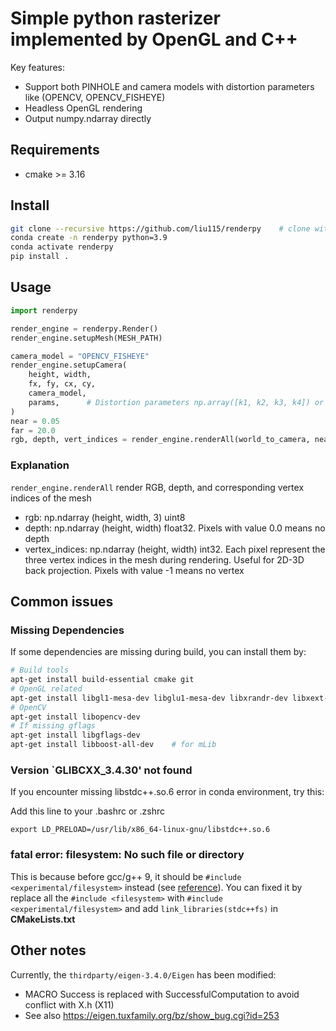 # Simple python rasterizer implemented by OpenGL and C++

Key features:
- Support both PINHOLE and camera models with distortion parameters like (OPENCV, OPENCV_FISHEYE)
- Headless OpenGL rendering
- Output numpy.ndarray directly

## Requirements
- cmake >= 3.16


## Install
```bash
git clone --recursive https://github.com/liu115/renderpy    # clone with submodules
conda create -n renderpy python=3.9
conda activate renderpy
pip install .
```


## Usage

```python
import renderpy

render_engine = renderpy.Render()
render_engine.setupMesh(MESH_PATH)

camera_model = "OPENCV_FISHEYE"
render_engine.setupCamera(
    height, width,
    fx, fy, cx, cy,
    camera_model,
    params,      # Distortion parameters np.array([k1, k2, k3, k4]) or np.array([k1, k2, p1, p2])
)
near = 0.05
far = 20.0
rgb, depth, vert_indices = render_engine.renderAll(world_to_camera, near, far)
```
### Explanation

`render_engine.renderAll` render RGB, depth, and corresponding vertex indices of the mesh

* rgb: np.ndarray (height, width, 3) uint8
* depth: np.ndarray (height, width) float32. Pixels with value 0.0 means no depth
* vertex_indices: np.ndarray (height, width) int32. Each pixel represent the three vertex indices in the mesh during rendering. Useful for 2D-3D back projection. Pixels with value -1 means no vertex

## Common issues

### Missing Dependencies
If some dependencies are missing during build, you can install them by:
```bash
# Build tools
apt-get install build-essential cmake git
# OpenGL related
apt-get install libgl1-mesa-dev libglu1-mesa-dev libxrandr-dev libxext-dev
# OpenCV
apt-get install libopencv-dev
# If missing gflags
apt-get install libgflags-dev
apt-get install libboost-all-dev    # for mLib
```

### Version `GLIBCXX_3.4.30' not found
If you encounter missing libstdc++.so.6 error in conda environment, try this:

Add this line to your .bashrc or .zshrc
```
export LD_PRELOAD=/usr/lib/x86_64-linux-gnu/libstdc++.so.6
```

### fatal error: filesystem: No such file or directory

This is because before gcc/g++ 9, it should be `#include <experimental/filesystem>` instead (see [reference](https://stackoverflow.com/questions/33149878/experimentalfilesystem-linker-error?fbclid=IwAR0LKMp-P6RQTJ-amZ8fQypdyKcK5UGHXPjfnjEjO10gqaCrFNLek490xHo)).
You can fixed it by replace all the `#include <filesystem>` with `#include <experimental/filesystem>` and add `link_libraries(stdc++fs)` in **CMakeLists.txt**


## Other notes

Currently, the `thirdparty/eigen-3.4.0/Eigen` has been modified:
*  MACRO Success is replaced with SuccessfulComputation to avoid conflict with X.h (X11)
* See also https://eigen.tuxfamily.org/bz/show_bug.cgi?id=253
